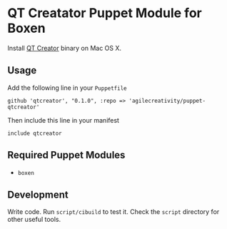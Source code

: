# QT Creatator Puppet Module for Boxen

Install [QT Creator](http://www.qt.io/) binary on Mac OS X.

## Usage

Add the following line in your `Puppetfile`

```
github 'qtcreator', "0.1.0", :repo => 'agilecreativity/puppet-qtcreator'
```

Then include this line in your manifest

```puppet
include qtcreator
```

## Required Puppet Modules

* `boxen`

## Development

Write code. Run `script/cibuild` to test it. Check the `script`
directory for other useful tools.
